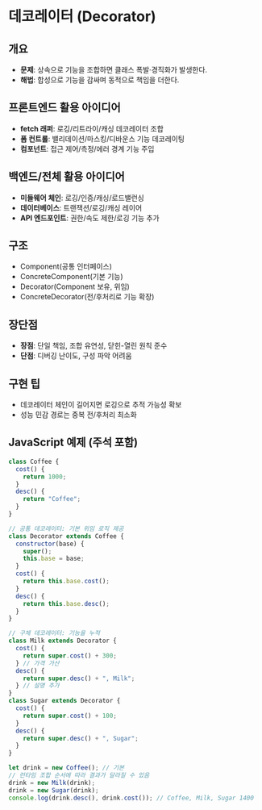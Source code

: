 # 데코레이터 (Decorator)

## 개요

- **문제**: 상속으로 기능을 조합하면 클래스 폭발·경직화가 발생한다.
- **해법**: 합성으로 기능을 감싸며 동적으로 책임을 더한다.

## 프론트엔드 활용 아이디어

- **fetch 래퍼**: 로깅/리트라이/캐싱 데코레이터 조합
- **폼 컨트롤**: 밸리데이션/마스킹/디바운스 기능 데코레이팅
- **컴포넌트**: 접근 제어/측정/에러 경계 기능 주입

## 백엔드/전체 활용 아이디어

- **미들웨어 체인**: 로깅/인증/캐싱/로드밸런싱
- **데이터베이스**: 트랜잭션/로깅/캐싱 레이어
- **API 엔드포인트**: 권한/속도 제한/로깅 기능 추가

## 구조

- Component(공통 인터페이스)
- ConcreteComponent(기본 기능)
- Decorator(Component 보유, 위임)
- ConcreteDecorator(전/후처리로 기능 확장)

## 장단점

- **장점**: 단일 책임, 조합 유연성, 닫힌-열린 원칙 준수
- **단점**: 디버깅 난이도, 구성 파악 어려움

## 구현 팁

- 데코레이터 체인이 길어지면 로깅으로 추적 가능성 확보
- 성능 민감 경로는 중복 전/후처리 최소화

## JavaScript 예제 (주석 포함)

```javascript
class Coffee {
  cost() {
    return 1000;
  }
  desc() {
    return "Coffee";
  }
}

// 공통 데코레이터: 기본 위임 로직 제공
class Decorator extends Coffee {
  constructor(base) {
    super();
    this.base = base;
  }
  cost() {
    return this.base.cost();
  }
  desc() {
    return this.base.desc();
  }
}

// 구체 데코레이터: 기능을 누적
class Milk extends Decorator {
  cost() {
    return super.cost() + 300;
  } // 가격 가산
  desc() {
    return super.desc() + ", Milk";
  } // 설명 추가
}
class Sugar extends Decorator {
  cost() {
    return super.cost() + 100;
  }
  desc() {
    return super.desc() + ", Sugar";
  }
}

let drink = new Coffee(); // 기본
// 런타임 조합 순서에 따라 결과가 달라질 수 있음
drink = new Milk(drink);
drink = new Sugar(drink);
console.log(drink.desc(), drink.cost()); // Coffee, Milk, Sugar 1400
```
